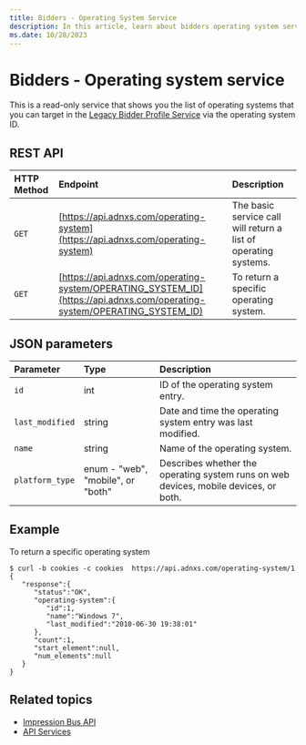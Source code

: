 ```yaml
---
title: Bidders - Operating System Service
description: In this article, learn about bidders operating system service, their JSON parameters, and REST API with an example.
ms.date: 10/28/2023
---
```


# Bidders - Operating system service

This is a read-only service that shows you the list of operating systems that you can target in the [Legacy Bidder Profile Service](legacy-bidder-profile-service.md) via the operating system ID.

## REST API

| HTTP Method | Endpoint | Description |
|:---|:---|:---|
| `GET` | [https://api.adnxs.com/operating-system](https://api.adnxs.com/operating-system) | The basic service call will return a list of operating systems. |
| `GET` | [https://api.adnxs.com/operating-system/OPERATING_SYSTEM_ID](https://api.adnxs.com/operating-system/OPERATING_SYSTEM_ID) | To return a specific operating system. |

## JSON parameters

| Parameter | Type | Description |
|:---|:---|:---|
| `id` | int | ID of the operating system entry. |
| `last_modified` | string | Date and time the operating system entry was last modified. |
| `name` | string | Name of the operating system. |
| `platform_type` | enum - "web", "mobile", or "both" | Describes whether the operating system runs on web devices, mobile devices, or both. |

## Example

To return a specific operating system

```
$ curl -b cookies -c cookies  https://api.adnxs.com/operating-system/1
{
   "response":{
      "status":"OK",
      "operating-system":{
         "id":1,
         "name":"Windows 7",
         "last_modified":"2010-06-30 19:38:01"
      },
      "count":1,
      "start_element":null,
      "num_elements":null
   }
}
```

## Related topics

- [Impression Bus API](impression-bus-api.md)
- [API Services](api-services.md)
